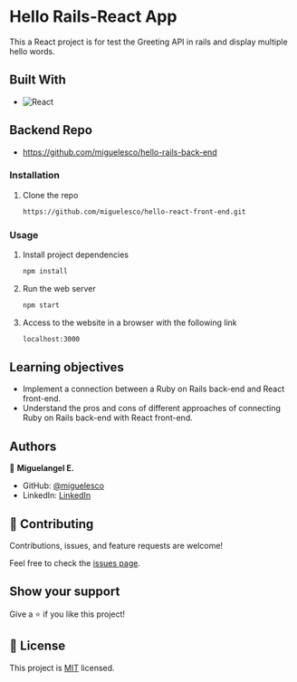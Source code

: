 # Hello Rails-React App

This a React project is for test the Greeting API in rails and display multiple hello words.

## Built With


- ![React](https://img.shields.io/badge/React-00D8FF?style=for-the-badge&logo=react&logoColor=61DAFB)

## Backend Repo

- https://github.com/miguelesco/hello-rails-back-end

### Installation

1. Clone the repo

   ```sh
   https://github.com/miguelesco/hello-react-front-end.git
   ```

### Usage

1. Install project dependencies

   ```sh
   npm install
   ```

2. Run the web server

   ```sh
   npm start
   ```

3. Access to the website in a browser with the following link

   ```sh
   localhost:3000
   ```

## Learning objectives

- Implement a connection between a Ruby on Rails back-end and React front-end.
- Understand the pros and cons of different approaches of connecting Ruby on Rails back-end with React front-end.
## Authors

👤 **Miguelangel E.**

- GitHub: [@miguelesco](https://github.com/miguelesco)
- LinkedIn: [LinkedIn](https://www.linkedin.com/in/miguelangel-escorche-delgado-9a2956163/)

## 🤝 Contributing

Contributions, issues, and feature requests are welcome!

Feel free to check the [issues page](https://github.com/miguelesco/hello-react-front-end/issues).

## Show your support

Give a ⭐️ if you like this project!

## 📝 License

This project is [MIT](https://github.com/git/git-scm.com/blob/main/MIT-LICENSE.txt) licensed.
